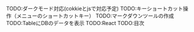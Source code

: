 TODO:ダークモード対応(cokkieとjsで対応予定)
TODO:キーショートカット操作（メニューのショートカットキー）
TODO:マークダウンツールの作成
TODO:TableにDBのデータを表示
TODO:React
TODO:目次
